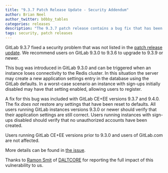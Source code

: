 ```yaml
---
title: "9.3.7 Patch Release Update - Security Addendum"
author: Brian Neel
author_twitter: b0bby_tables
categories: releases
description: "The 9.3.7 patch release contains a bug fix that has been determined to have a security impact."
tags: security, patch releases
---
```


GitLab 9.3.7 fixed a security problem that was not listed in the [patch release update](/releases/2017/07/18/gitlab-9-dot-3-dot-7-released/). We recommend users on GitLab 9.3.0 to 9.3.6 to upgrade to 9.3.9 or newer.

<!-- more -->

This bug was introduced in GitLab 9.3.0 and can be triggered when an instance loses connectivity to the Redis cluster. In this situation the server may create a new application settings entry in the database using the GitLab defaults. In a worst-case scenario an instance with sign-ups initially disabled may have that setting enabled, allowing users to register.

A fix for this bug was included with GitLab CE+EE versions 9.3.7 and 9.4.0. The fix _does not_ restore any settings that have been reset to defaults. All users running GitLab instances versions 9.3.0 or newer should verify that their application settings are still correct. Users running instances with sign-ups disabled should verify that no unauthorized accounts have been created.

Users running GitLab CE+EE versions prior to 9.3.0 and users of GitLab.com are not affected.

More details can be found in [the issue](https://gitlab.com/gitlab-org/gitlab-ce/issues/34728).

Thanks to [Ramon Smit](https://twitter.com/ramonsmit94) of [DALTCORE](https://twitter.com/DALTCORE) for reporting the full impact of this vulnerability to us.
